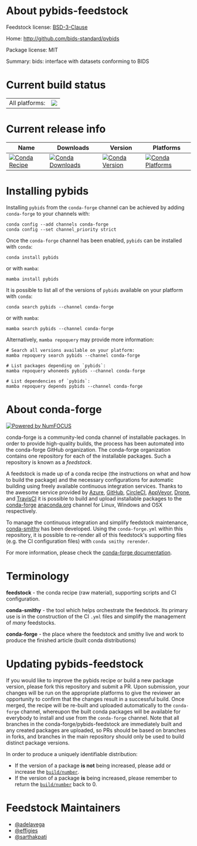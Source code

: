 About pybids-feedstock
======================

Feedstock license: [BSD-3-Clause](https://github.com/conda-forge/pybids-feedstock/blob/main/LICENSE.txt)

Home: http://github.com/bids-standard/pybids

Package license: MIT

Summary: bids: interface with datasets conforming to BIDS

Current build status
====================


<table><tr><td>All platforms:</td>
    <td>
      <a href="https://dev.azure.com/conda-forge/feedstock-builds/_build/latest?definitionId=18329&branchName=main">
        <img src="https://dev.azure.com/conda-forge/feedstock-builds/_apis/build/status/pybids-feedstock?branchName=main">
      </a>
    </td>
  </tr>
</table>

Current release info
====================

| Name | Downloads | Version | Platforms |
| --- | --- | --- | --- |
| [![Conda Recipe](https://img.shields.io/badge/recipe-pybids-green.svg)](https://anaconda.org/conda-forge/pybids) | [![Conda Downloads](https://img.shields.io/conda/dn/conda-forge/pybids.svg)](https://anaconda.org/conda-forge/pybids) | [![Conda Version](https://img.shields.io/conda/vn/conda-forge/pybids.svg)](https://anaconda.org/conda-forge/pybids) | [![Conda Platforms](https://img.shields.io/conda/pn/conda-forge/pybids.svg)](https://anaconda.org/conda-forge/pybids) |

Installing pybids
=================

Installing `pybids` from the `conda-forge` channel can be achieved by adding `conda-forge` to your channels with:

```
conda config --add channels conda-forge
conda config --set channel_priority strict
```

Once the `conda-forge` channel has been enabled, `pybids` can be installed with `conda`:

```
conda install pybids
```

or with `mamba`:

```
mamba install pybids
```

It is possible to list all of the versions of `pybids` available on your platform with `conda`:

```
conda search pybids --channel conda-forge
```

or with `mamba`:

```
mamba search pybids --channel conda-forge
```

Alternatively, `mamba repoquery` may provide more information:

```
# Search all versions available on your platform:
mamba repoquery search pybids --channel conda-forge

# List packages depending on `pybids`:
mamba repoquery whoneeds pybids --channel conda-forge

# List dependencies of `pybids`:
mamba repoquery depends pybids --channel conda-forge
```


About conda-forge
=================

[![Powered by
NumFOCUS](https://img.shields.io/badge/powered%20by-NumFOCUS-orange.svg?style=flat&colorA=E1523D&colorB=007D8A)](https://numfocus.org)

conda-forge is a community-led conda channel of installable packages.
In order to provide high-quality builds, the process has been automated into the
conda-forge GitHub organization. The conda-forge organization contains one repository
for each of the installable packages. Such a repository is known as a *feedstock*.

A feedstock is made up of a conda recipe (the instructions on what and how to build
the package) and the necessary configurations for automatic building using freely
available continuous integration services. Thanks to the awesome service provided by
[Azure](https://azure.microsoft.com/en-us/services/devops/), [GitHub](https://github.com/),
[CircleCI](https://circleci.com/), [AppVeyor](https://www.appveyor.com/),
[Drone](https://cloud.drone.io/welcome), and [TravisCI](https://travis-ci.com/)
it is possible to build and upload installable packages to the
[conda-forge](https://anaconda.org/conda-forge) [anaconda.org](https://anaconda.org/)
channel for Linux, Windows and OSX respectively.

To manage the continuous integration and simplify feedstock maintenance,
[conda-smithy](https://github.com/conda-forge/conda-smithy) has been developed.
Using the ``conda-forge.yml`` within this repository, it is possible to re-render all of
this feedstock's supporting files (e.g. the CI configuration files) with ``conda smithy rerender``.

For more information, please check the [conda-forge documentation](https://conda-forge.org/docs/).

Terminology
===========

**feedstock** - the conda recipe (raw material), supporting scripts and CI configuration.

**conda-smithy** - the tool which helps orchestrate the feedstock.
                   Its primary use is in the construction of the CI ``.yml`` files
                   and simplify the management of *many* feedstocks.

**conda-forge** - the place where the feedstock and smithy live and work to
                  produce the finished article (built conda distributions)


Updating pybids-feedstock
=========================

If you would like to improve the pybids recipe or build a new
package version, please fork this repository and submit a PR. Upon submission,
your changes will be run on the appropriate platforms to give the reviewer an
opportunity to confirm that the changes result in a successful build. Once
merged, the recipe will be re-built and uploaded automatically to the
`conda-forge` channel, whereupon the built conda packages will be available for
everybody to install and use from the `conda-forge` channel.
Note that all branches in the conda-forge/pybids-feedstock are
immediately built and any created packages are uploaded, so PRs should be based
on branches in forks, and branches in the main repository should only be used to
build distinct package versions.

In order to produce a uniquely identifiable distribution:
 * If the version of a package **is not** being increased, please add or increase
   the [``build/number``](https://docs.conda.io/projects/conda-build/en/latest/resources/define-metadata.html#build-number-and-string).
 * If the version of a package **is** being increased, please remember to return
   the [``build/number``](https://docs.conda.io/projects/conda-build/en/latest/resources/define-metadata.html#build-number-and-string)
   back to 0.

Feedstock Maintainers
=====================

* [@adelavega](https://github.com/adelavega/)
* [@effigies](https://github.com/effigies/)
* [@sarthakpati](https://github.com/sarthakpati/)

